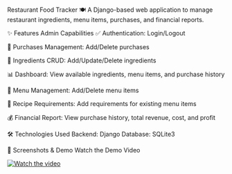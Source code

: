 Restaurant Food Tracker 🍽️
A Django-based web application to manage restaurant ingredients, menu items, purchases, and financial reports.

✨ Features
Admin Capabilities
✅ Authentication: Login/Logout

🛒 Purchases Management: Add/Delete purchases

🧾 Ingredients CRUD: Add/Update/Delete ingredients

📊 Dashboard: View available ingredients, menu items, and purchase history

🍔 Menu Management: Add/Delete menu items

📝 Recipe Requirements: Add requirements for existing menu items

💰 Financial Report: View purchase history, total revenue, cost, and profit

🛠️ Technologies Used
Backend: Django
Database: SQLite3

📸 Screenshots & Demo
Watch the Demo Video

[![Watch the video](https://img.youtube.com/vi/uzqNCYYtfGQ/0.jpg)](https://youtu.be/uzqNCYYtfGQ)
